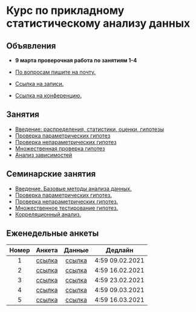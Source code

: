 # Курс по прикладному статистическому анализу данных



## Объявления
* **9 марта проверочная работа по занятиям 1-4**


* [По вопросам пишите на почту.](psad@phystech.edu)
* [Ссылка на записи.](https://youtube.com/playlist?list=PLk4h7dmY2eYEdKleN2_pwDBFwW0oX-pDl)
* [Ссылка на конференцию.](https://meet.google.com/gft-ixoc-ygr)

## Занятия
* [Введение: распределения, статистики, оценки, гипотезы](slides/lecture_1_intro.pdf)
* [Проверка параметрических гипотез](slides/lecture_2_ht.pdf)
* [Проверка непараметрических гипотез](slides/lecture_3_nonparam.pdf)
* [Множественная проверка гипотез](slides/lecture_4_mht.pdf)
* [Анализ зависимостей](slides/lecture_5_corr.pdf)

## Семинарские занятия
* [Введение. Базовые методы анализа данных.](seminars/sem1/main.ipynb)
* [Проверка параметрических гипотез.](seminars/sem2/main.ipynb)
* [Проверка непараметрических гипотез.](seminars/sem3/main.ipynb)
* [Множественное тестирование гипотез.](seminars/sem4/main.ipynb)
* [Корреляционный анализ.](seminars/sem5/main.ipynb)

## Еженедельные анкеты
| Номер   | Анкета                                           | Данные                     | Дедлайн            |
| :-----: | :----------------------------------------------: | :------------------------: | :----------------: |
| 1       | [ссылка](https://forms.gle/snfWxa7bFay5rXWUA)    | [ссылка](hometask/sem1)    | 4:59 09.02.2021    |
| 2       | [ссылка](https://forms.gle/sHNH4mWwPdwe5stc7)    | [ссылка](hometask/sem2)    | 4:59 16.02.2021    |
| 3       | [ссылка](https://forms.gle/b4srHgojBfvpXPxTA)    | [ссылка](hometask/sem3)    | 4:59 23.02.2021    |
| 4       | [ссылка](https://forms.gle/xMFaykz9wW55MM248)    | [ссылка](hometask/sem4)    | 4:59 09.03.2021    |
| 5       | [ссылка](https://forms.gle/7XMT8gnJemK9vPM86)    | [ссылка](hometask/sem5)    | 4:59 16.03.2021    |



